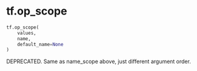 <div itemscope itemtype="http://developers.google.com/ReferenceObject">
<meta itemprop="name" content="tf.op_scope" />
<meta itemprop="path" content="Stable" />
</div>

# tf.op_scope

``` python
tf.op_scope(
    values,
    name,
    default_name=None
)
```

DEPRECATED. Same as name_scope above, just different argument order.